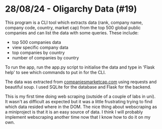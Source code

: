 # 28/08/24 - Oligarchy Data (#19)
This program is a CLI tool which extracts data (rank, company name, company code, country, market cap) from the top 500 global public companies and can list the data with some queries. These include:
- top 500 companies data
- view specific company data
- top companies by country
- number of companies by country

To run the app, run the app.py script to initialise the data and type in 'Flask help' to see which commands to put in for the CLI.

The data was extracted from [companiesmarketcap.com](https://companiesmarketcap.com) using requests and beautiful soup. I used SQLite for the database and Flask for the backend.

This is my first time doing web scraping (outside of a couple of labs in uni). It wasn't as difficult as expected but it was a little frustrating trying to find which data resided where in the DOM. The nice thing about webscraping as a miniproject is that it is an easy source of data. I think I will probably implement webscraping another time now that I know how to do it on my own.

